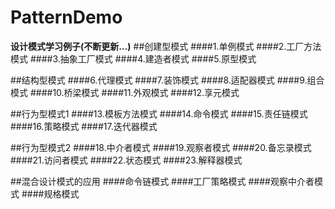 # PatternDemo
**设计模式学习例子(不断更新...)**
##创建型模式
####1.单例模式
####2.工厂方法模式
####3.抽象工厂模式
####4.建造者模式
####5.原型模式

##结构型模式
####6.代理模式
####7.装饰模式
####8.适配器模式
####9.组合模式
####10.桥梁模式
####11.外观模式
####12.享元模式

##行为型模式1
####13.模板方法模式
####14.命令模式
####15.责任链模式
####16.策略模式
####17.迭代器模式

##行为型模式2
####18.中介者模式
####19.观察者模式
####20.备忘录模式
####21.访问者模式
####22.状态模式
####23.解释器模式

##混合设计模式的应用
####命令链模式
####工厂策略模式
####观察中介者模式
####规格模式

